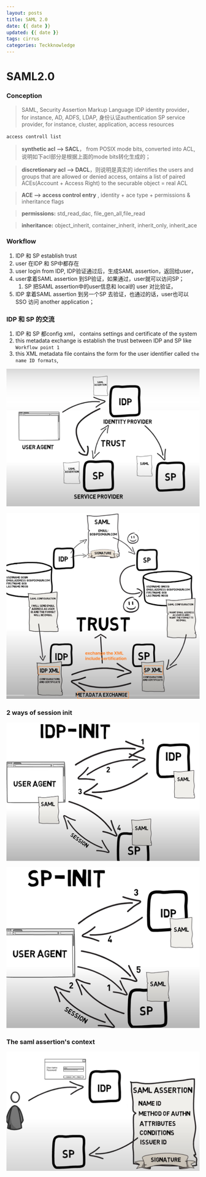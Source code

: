 ```yaml
---
layout: posts
title: SAML 2.0
date: {{ date }}
updated: {{ date }}
tags: cirrus
categories: Teckknowledge
---
```


# SAML2.0


### Conception
> SAML, Security Assertion Markup Language
> IDP identity provider， for instance, AD,  ADFS, LDAP, 身份认证authentication
> SP service provider, for instance, cluster, application,  access resources

`access controll list`
>**synthetic acl --> SACL**， from POSIX mode bits, converted into ACL, 说明如下acl部分是根据上面的mode bits转化生成的；

> **discretionary acl  --> DACL**，则说明是真实的 identifies the users and groups that are allowed or denied access, ontains a list of paired ACEs(Account + Access Right) to the securable object = real ACL

> **ACE --> access control entry** , identity + ace type + permissions & inheritance flags

> **permissions:** std_read_dac, file_gen_all,file_read

> **inheritance:** object_inherit, container_inherit, inherit_only, inherit_ace


###  Workflow
1. IDP 和 SP establish trust
2. user 在IDP 和 SP中都存在
3. user login from IDP, IDP验证通过后，生成SAML assertion，返回给user，
4. user拿着SAML assertion 到SP验证，如果通过，user就可以访问SP；
    1. SP 把SAML assertion中的user信息和 local的 user 对比验证，
5. IDP 拿着SAML assertion 到另一个SP 去验证，也通过的话，user也可以SSO 访问 another application；


### IDP 和 SP 的交流
1. IDP 和 SP 都config xml， contains settings and certificate of the system
2. this metadata exchange is establish the trust between IDP and SP like `Workflow point 1`
3. this XML metadata file contains the form for the user identifier called `the name ID formats`, 

![](/uploads/315430821585906.png)

![](/uploads/149184710911054.png)



### 2 ways of session init

![](/uploads/288243668946728.png)


![](/uploads/409973578816914.png)



### The saml assertion's context


![](/uploads/589974006532594.png)
